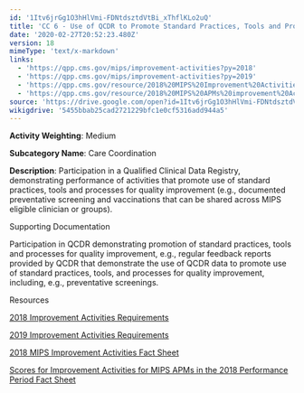 ```yaml
---
id: '1Itv6jrGg1O3hHlVmi-FDNtdsztdVtBi_xThflKLo2uQ'
title: 'CC 6 - Use of QCDR to Promote Standard Practices, Tools and Processes in Practice for Improvement in Care Coordination'
date: '2020-02-27T20:52:23.480Z'
version: 18
mimeType: 'text/x-markdown'
links:
  - 'https://qpp.cms.gov/mips/improvement-activities?py=2018'
  - 'https://qpp.cms.gov/mips/improvement-activities?py=2019'
  - 'https://qpp.cms.gov/resource/2018%20MIPS%20Improvement%20Activities%20Fact%20Sheet'
  - 'https://qpp.cms.gov/resource/2018%20MIPS%20APMs%20improvement%20Activities%20scores%20fact%20sheet'
source: 'https://drive.google.com/open?id=1Itv6jrGg1O3hHlVmi-FDNtdsztdVtBi_xThflKLo2uQ'
wikigdrive: '5455bbab25cad2721229bfc1e0cf5316add944a5'
---
```

**Activity Weighting**: Medium

**Subcategory Name**: Care Coordination

**Description**: Participation in a Qualified Clinical Data Registry, demonstrating performance of activities that promote use of standard practices, tools and processes for quality improvement (e.g., documented preventative screening and vaccinations that can be shared across MIPS eligible clinician or groups).

Supporting Documentation

Participation in QCDR demonstrating promotion of standard practices, tools and processes for quality improvement, e.g., regular feedback reports provided by QCDR that demonstrate the use of QCDR data to promote use of standard practices, tools, and processes for quality improvement, including, e.g., preventative screenings.

Resources

[2018 Improvement Activities Requirements](https://qpp.cms.gov/mips/improvement-activities?py=2018)

[2019 Improvement Activities Requirements](https://qpp.cms.gov/mips/improvement-activities?py=2019)

[2018 MIPS Improvement Activities Fact Sheet](https://qpp.cms.gov/resource/2018%20MIPS%20Improvement%20Activities%20Fact%20Sheet)

[Scores for Improvement Activities for MIPS APMs in the 2018 Performance Period Fact Sheet](https://qpp.cms.gov/resource/2018%20MIPS%20APMs%20improvement%20Activities%20scores%20fact%20sheet)
